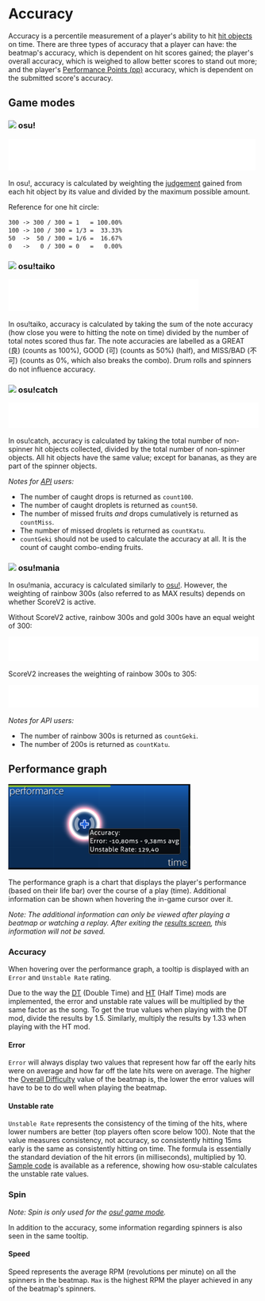 # Accuracy

<!-- TODO: images could be in a more friendly font, wording is sometimes too... wordy -->

Accuracy is a percentile measurement of a player's ability to hit [hit objects](/wiki/Hit_object) on time. There are three types of accuracy that a player can have: the beatmap's accuracy, which is dependent on hit scores gained; the player's overall accuracy, which is weighed to allow better scores to stand out more; and the player's [Performance Points (pp)](/wiki/Performance_points) accuracy, which is dependent on the submitted score's accuracy.

## Game modes

### ![](/wiki/shared/mode/osu.png) osu!

![Accuracy = (300 \* number of 300s + 100 \* number of 100s + 50 \* number of 50s) / (300 \* (number of 300s + number of 100s + number of 50s + number of misses))](img/accuracy_osu_updated.png "Accuracy formula for osu!")

In osu!, accuracy is calculated by weighting the [judgement](/wiki/Gameplay/Judgement) gained from each hit object by its value and divided by the maximum possible amount.

Reference for one hit circle:

```
300 -> 300 / 300 = 1   = 100.00%
100 -> 100 / 300 = 1/3 =  33.33%
50  ->  50 / 300 = 1/6 =  16.67%
0   ->   0 / 300 = 0   =   0.00%
```

### ![](/wiki/shared/mode/taiko.png) osu!taiko

![Accuracy = (number of GREATs + 0.5 \* number of GOODs) / (number of GREATs + number of GOODs + number of misses)](img/accuracy_taiko_updated.png "Accuracy formula for osu!taiko")

In osu!taiko, accuracy is calculated by taking the sum of the note accuracy (how close you were to hitting the note on time) divided by the number of total notes scored thus far. The note accuracies are labelled as a GREAT (良) (counts as 100%), GOOD (可) (counts as 50%) (half), and MISS/BAD (不可) (counts as 0%, which also breaks the combo). Drum rolls and spinners do not influence accuracy.

### ![](/wiki/shared/mode/catch.png) osu!catch

![Accuracy = (number of caught fruits + number of caught drops + number of caught droplets) / (number of all fruits + number of all drops + number of all droplets)](img/accuracy_catch_updated.png "Accuracy formula for osu!catch")

In osu!catch, accuracy is calculated by taking the total number of non-spinner hit objects collected, divided by the total number of non-spinner objects. All hit objects have the same value; except for bananas, as they are part of the spinner objects.

*Notes for [API](/wiki/osu!api) users:*

- The number of caught drops is returned as `count100`.
- The number of caught droplets is returned as `count50`.
- The number of missed fruits *and* drops cumulatively is returned as `countMiss`.
- The number of missed droplets is returned as `countKatu`.
- `countGeki` should not be used to calculate the accuracy at all. It is the count of caught combo-ending fruits.

### ![](/wiki/shared/mode/mania.png) osu!mania

In osu!mania, accuracy is calculated similarly to [osu!](#osu!). However, the weighting of rainbow 300s (also referred to as MAX results) depends on whether ScoreV2 is active.

Without ScoreV2 active, rainbow 300s and gold 300s have an equal weight of 300:

![Accuracy = (300 \* (number of MAXs + number of 300s) + 200 \* number of 200s + 100 \* number of 100s + 50 \* number of 50s) / (300 \* (number of MAXs + number of 300s + number of 200s + number of 100s + number of 50s + number of misses))](img/accuracy_mania_updated_score_v1.png "Accuracy formula for osu!mania with ScoreV1")

ScoreV2 increases the weighting of rainbow 300s to 305:

![Accuracy = 305 \* number of MAXs + 300 \* number of 300s + 200 \* number of 200s + 100 \* number of 100s + 50 \* number of 50s) / (305 \* (number of MAXs + number of 300s + number of 200s + number of 100s + number of 50s + number of misses))](img/accuracy_mania_updated_score_v2.png "Accuracy formula for osu!mania with ScoreV2")

*Notes for API users:*

- The number of rainbow 300s is returned as `countGeki`.
- The number of 200s is returned as `countKatu`.

## Performance graph

![Performance graph](img/performance_graph.png "Performance graph")

The performance graph is a chart that displays the player's performance (based on their life bar) over the course of a play (time). Additional information can be shown when hovering the in-game cursor over it.

*Note: The additional information can only be viewed after playing a beatmap or watching a replay. After exiting the [results screen](/wiki/Client/Interface#results-screen), this information will not be saved.*

### Accuracy

When hovering over the performance graph, a tooltip is displayed with an `Error` and `Unstable Rate` rating.

Due to the way the [DT](/wiki/Game_modifier/Double_Time) (Double Time) and [HT](/wiki/Game_modifier/Half_Time) (Half Time) mods are implemented, the error and unstable rate values will be multiplied by the same factor as the song. To get the true values when playing with the DT mod, divide the results by 1.5. Similarly, multiply the results by 1.33 when playing with the HT mod.

#### Error

`Error` will always display two values that represent how far off the early hits were on average and how far off the late hits were on average. The higher the [Overall Difficulty](/wiki/Beatmapping/Overall_difficulty) value of the beatmap is, the lower the error values will have to be to do well when playing the beatmap.

#### Unstable rate

`Unstable Rate` represents the consistency of the timing of the hits, where lower numbers are better (top players often score below 100). Note that the value measures consistency, not accuracy, so consistently hitting 15ms early is the same as consistently hitting on time. The formula is essentially the standard deviation of the hit errors (in milliseconds), multiplied by 10. [Sample code](https://gist.github.com/peppy/3a11cb58c856b6af7c1916422f668899) is available as a reference, showing how osu-stable calculates the unstable rate values.

### Spin

*Note: Spin is only used for the [osu! game mode](/wiki/Game_mode/osu!).*

In addition to the accuracy, some information regarding spinners is also seen in the same tooltip. <!-- This line could use some more information on what that information is, how it's calculated, what it means, etc. etc. -->

#### Speed

Speed represents the average RPM (revolutions per minute) on all the spinners in the beatmap. `Max` is the highest RPM the player achieved in any of the beatmap's spinners.
